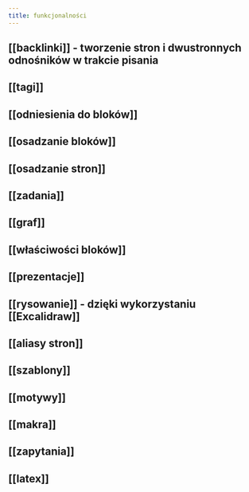 ```yaml
---
title: funkcjonalności
---
```


## [[backlinki]] - tworzenie stron i dwustronnych odnośników w trakcie pisania
## [[tagi]]
## [[odniesienia do bloków]]
## [[osadzanie bloków]]
## [[osadzanie stron]]
## [[zadania]]
## [[graf]]
## [[właściwości bloków]]
## [[prezentacje]]
## [[rysowanie]] - dzięki wykorzystaniu [[Excalidraw]]
## [[aliasy stron]]
## [[szablony]]
## [[motywy]]
## [[makra]]
## [[zapytania]]
## [[latex]]
##
